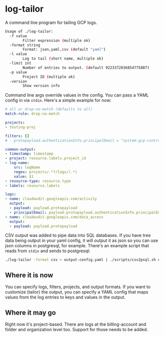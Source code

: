 # log-tailor

A command line program for tailing GCP logs.

```bash
Usage of ./log-tailor:
  -f value
    	Filter expression (multiple ok)
  -format string
    	Format: json,yaml,csv (default "yaml")
  -l value
    	Log to tail (short name, multiple ok)
  -limit int
    	Number of entries to output. (default 9223372036854775807)
  -p value
    	Project ID (multiple ok)
  -version
    	Show version info
```

Command line args override values in the config. You can pass a YAML config in via `stdin`. Here's a simple example for now:

```yaml
# all or drop-no-match (defaults to all)
match-rule: drop-no-match

projects:
- testing-proj

filters: []
# - protopayload.authenticationInfo.principalEmail = "system:gcp-controller-manager"

common-output:
- timestamp: timestamp
- project: resource.labels.project_id
- log-name:
    src: logName
    regex: projects/.*?/logs/(.*)
    value: $1
- resource-type: resource.type
- labels: resource.labels

logs:
- name: cloudaudit.googleapis.com/activity
  output:
  - payload: payload.protopayload
  - principalEmail: payload.protopayload.authenticationInfo.principalEmail
- name: cloudaudit.googleapis.com/data_access
  output:
  - payload: payload.protopayload
```

CSV output was added to pipe data into SQL databases. If you have tree data being output in your yaml config, it will output it as json so you can use json columns in postgresql, for example. There's an example script that reads from `stdin` and sends to postgresql:

```bash
./log-tailor -format csv < output-config.yaml | ./scripts/csv2psql.sh user_name db_name table_name
```
## Where it is now

You can specify logs, filters, projects, and output formats. If you want to customize (tailor) the output, you can specify a YAML config that maps values from the log entries to keys and values in the output.

## Where it may go

Right now it's project-based. There are logs at the billing-account and folder and organization level too. Support for those needs to be added.

